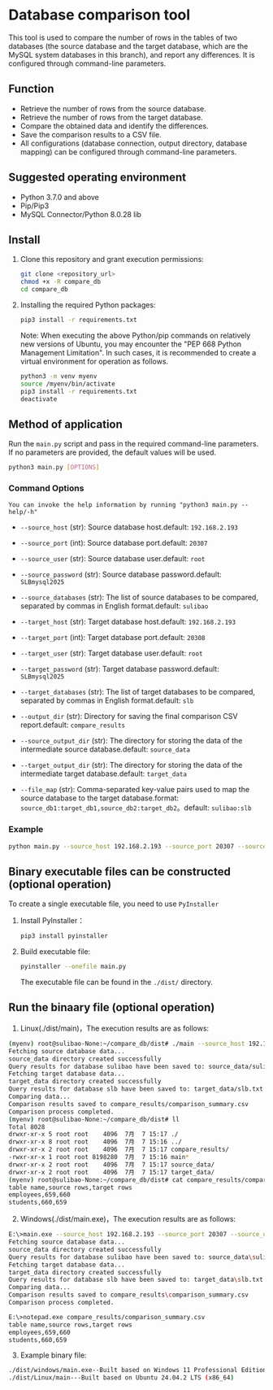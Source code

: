 # Database comparison tool

This tool is used to compare the number of rows in the tables of two databases (the source database and the target database, which are the MySQL system databases in this branch), and report any differences. It is configured through command-line parameters.

## Function

- Retrieve the number of rows from the source database.
- Retrieve the number of rows from the target database.
- Compare the obtained data and identify the differences.
- Save the comparison results to a CSV file.
- All configurations (database connection, output directory, database mapping) can be configured through command-line parameters.

## Suggested operating environment

- Python 3.7.0 and above
- Pip/Pip3
- MySQL Connector/Python 8.0.28 lib

## Install

1. Clone this repository and grant execution permissions:
   ```bash
   git clone <repository_url>
   chmod +x -R compare_db
   cd compare_db
   ```
2. Installing the required Python packages:

   ```bash
   pip3 install -r requirements.txt
   ```
   Note: When executing the above Python/pip commands on relatively new versions of Ubuntu, you may encounter the "PEP 668 Python Management Limitation". In such cases, it is recommended to create a virtual environment for operation as follows.
   
   ```bash
   python3 -m venv myenv
   source /myenv/bin/activate
   pip3 install -r requirements.txt
   deactivate
   ```

## Method of application

Run the `main.py` script and pass in the required command-line parameters. If no parameters are provided, the default values will be used.

```bash
python3 main.py [OPTIONS]
```

### Command Options
`You can invoke the help information by running "python3 main.py --help/-h"`
- `--source_host` (str): Source database host.default: `192.168.2.193`
- `--source_port` (int): Source database port.default: `20307`
- `--source_user` (str): Source database user.default: `root`
- `--source_password` (str): Source database password.default: `SLBmysql2025`
- `--source_databases` (str): The list of source databases to be compared, separated by commas in English format.default: `sulibao`

- `--target_host` (str): Target database host.default: `192.168.2.193`
- `--target_port` (int): Target database port.default: `20308`
- `--target_user` (str): Target database user.default: `root`
- `--target_password` (str): Target database password.default: `SLBmysql2025`
- `--target_databases` (str): The list of target databases to be compared, separated by commas in English format.default: `slb`

- `--output_dir` (str): Directory for saving the final comparison CSV report.default: `compare_results`
- `--source_output_dir` (str): The directory for storing the data of the intermediate source database.default: `source_data`
- `--target_output_dir` (str): The directory for storing the data of the intermediate target database.default: `target_data`

- `--file_map` (str): Comma-separated key-value pairs used to map the source database to the target database.format: `source_db1:target_db1,source_db2:target_db2`。default: `sulibao:slb`

### Example 

```bash
python main.py --source_host 192.168.2.193 --source_port 20307 --source_user root --source_password SLBmysql2025 --source_databases sulibao --target_host 192.168.2.193 --target_port 20308 --target_user root --target_password SLBmysql2025 --target_databases slb --file_map sulibao:slb --output_dir compare_results
```

## Binary executable files can be constructed (optional operation)

To create a single executable file, you need to use `PyInstaller`

1. Install PyInstaller：
   ```bash
   pip3 install pyinstaller
   ```
2. Build executable file:
   ```bash
   pyinstaller --onefile main.py
   ```
   The executable file can be found in the `./dist/` directory.

## Run the binaary file (optional operation)

1. Linux(./dist/main)，The execution results are as follows:
```bash
(myenv) root@sulibao-None:~/compare_db/dist# ./main --source_host 192.168.2.193 --source_port 20307 --source_user root --source_password SLBmysql2025 --source_databases sulibao --target_host 192.168.2.193 --target_port 20308 --target_user root --target_password SLBmysql2025 --target_databases slb --file_map sulibao:slb --output_dir compare_results
Fetching source database data...
source_data directory created successfully
Query results for database sulibao have been saved to: source_data/sulibao.txt
Fetching target database data...
target_data directory created successfully
Query results for database slb have been saved to: target_data/slb.txt
Comparing data...
Comparison results saved to compare_results/comparison_summary.csv
Comparison process completed.
(myenv) root@sulibao-None:~/compare_db/dist# ll
Total 8028
drwxr-xr-x 5 root root    4096  7月  7 15:17 ./
drwxr-xr-x 8 root root    4096  7月  7 15:16 ../
drwxr-xr-x 2 root root    4096  7月  7 15:17 compare_results/
-rwxr-xr-x 1 root root 8198280  7月  7 15:16 main*
drwxr-xr-x 2 root root    4096  7月  7 15:17 source_data/
drwxr-xr-x 2 root root    4096  7月  7 15:17 target_data/
(myenv) root@sulibao-None:~/compare_db/dist# cat compare_results/comparison_summary.csv 
table name,source rows,target rows
employees,659,660
students,660,659
```

2. Windows(./dist/main.exe)，The execution results are as follows:

```bash
E:\>main.exe --source_host 192.168.2.193 --source_port 20307 --source_user root --source_password SLBmysql2025 --source_databases sulibao --target_host 192.168.2.193 --target_port 20308 --target_user root --target_password SLBmysql2025 --target_databases slb --file_map sulibao:slb --output_dir compare_results
Fetching source database data...
source_data directory created successfully
Query results for database sulibao have been saved to: source_data\sulibao.txt
Fetching target database data...
target_data directory created successfully
Query results for database slb have been saved to: target_data\slb.txt
Comparing data...
Comparison results saved to compare_results\comparison_summary.csv
Comparison process completed.

E:\>notepad.exe compare_results/comparison_summary.csv
table name,source rows,target rows
employees,659,660
students,660,659
```

3. Example binary file:

```bash
./dist/windows/main.exe--Built based on Windows 11 Professional Edition (amd_X64)
./dist/Linux/main---Built based on Ubuntu 24.04.2 LTS (x86_64)
```